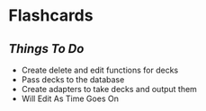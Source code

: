 # Flashcards
## *Things To Do*
- Create delete and edit functions for decks
- Pass decks to the database
- Create adapters to take decks and output them
- Will Edit As Time Goes On
